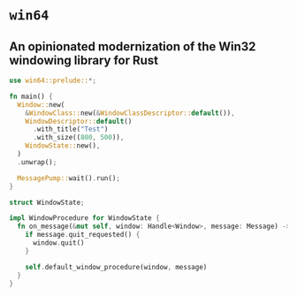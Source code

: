 # `win64`

## An opinionated modernization of the Win32 windowing library for Rust

```rust
use win64::prelude::*;

fn main() {
  Window::new(
    &WindowClass::new(&WindowClassDescriptor::default()),
    WindowDescriptor::default()
      .with_title("Test")
      .with_size((800, 500)),
    WindowState::new(),
  )
  .unwrap();

  MessagePump::wait().run();
}

struct WindowState;

impl WindowProcedure for WindowState {
  fn on_message(&mut self, window: Handle<Window>, message: Message) -> ProcedureResult {
    if message.quit_requested() {
      window.quit()
    }

    self.default_window_procedure(window, message)
  }
}
```
